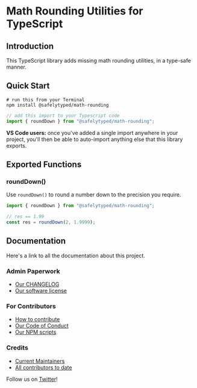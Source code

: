 # Math Rounding Utilities for TypeScript

## Introduction

This TypeScript library adds missing math rounding utilities, in a type-safe manner.

## Quick Start

```
# run this from your Terminal
npm install @safelytyped/math-rounding
```

```typescript
// add this import to your Typescript code
import { roundDown } from "@safelytyped/math-rounding";
```

__VS Code users:__ once you've added a single import anywhere in your project, you'll then be able to auto-import anything else that this library exports.

## Exported Functions

### roundDown()

Use `roundDown()` to round a number down to the precision you require.

```typescript
import { roundDown } from "@safelytyped/math-rounding";

// res == 1.99
const res = roundDown(2, 1.9999);
```

## Documentation

Here's a link to all the documentation about this project.

### Admin Paperwork

* [Our CHANGELOG](CHANGELOG.md)
* [Our software license](LICENSE.md)

### For Contributors

* [How to contribute](CONTRIBUTING.md)
* [Our Code of Conduct](CODE-OF-CONDUCT.md)
* [Our NPM scripts](./docs/v1/contributors/NPM-Scripts.md)

### Credits

* [Current Maintainers](MAINTAINERS.md)
* [All contributors to date](AUTHORS.md)

Follow us on [Twitter](https://twitter.com/SafelyTyped)!